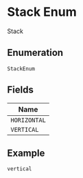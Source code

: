 
# Stack Enum

Stack

## Enumeration

`StackEnum`

## Fields

| Name |
|  --- |
| `HORIZONTAL` |
| `VERTICAL` |

## Example

```
vertical
```


